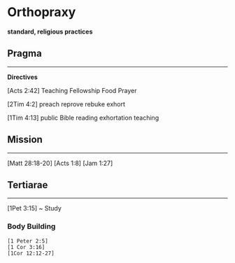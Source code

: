 # Orthopraxy
**standard, religious practices**


## Pragma
---------

__Directives__

[Acts 2:42]
	Teaching
	Fellowship
	Food
	Prayer

[2Tim 4:2]
	preach
	reprove
	rebuke
	exhort

[1Tim 4:13]
	public Bible reading
	exhortation
	teaching


## Mission
----------

[Matt 28:18-20]
[Acts 1:8]
[Jam 1:27]


## Tertiarae
------------
[1Pet 3:15] ~ Study

### Body Building
	[1 Peter 2:5]
	[1 Cor 3:16]
	[1Cor 12:12-27]
